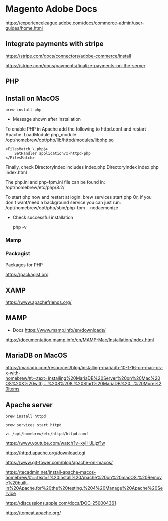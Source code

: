 # Magento Adobe Docs

<https://experienceleague.adobe.com/docs/commerce-admin/user-guides/home.html>

## Integrate payments with stripe

<https://stripe.com/docs/connectors/adobe-commerce/install>

<https://stripe.com/docs/payments/finalize-payments-on-the-server>

## PHP

## Install on MacOS

    brew install php 

- Message shown after installation

To enable PHP in Apache add the following to httpd.conf and restart Apache:
    LoadModule php_module /opt/homebrew/opt/php/lib/httpd/modules/libphp.so

    <FilesMatch \.php$>
        SetHandler application/x-httpd-php
    </FilesMatch>

Finally, check DirectoryIndex includes index.php
    DirectoryIndex index.php index.html

The php.ini and php-fpm.ini file can be found in:
    /opt/homebrew/etc/php/8.2/

To start php now and restart at login:
  brew services start php
Or, if you don't want/need a background service you can just run:
  /opt/homebrew/opt/php/sbin/php-fpm --nodaemonize

- Check successful installation

    php -v

### Mamp

### Packagist

Packages for PHP

<https://packagist.org>

## XAMP

<https://www.apachefriends.org/>

## MAMP

- Docs
<https://www.mamp.info/en/downloads/>

<https://documentation.mamp.info/en/MAMP-Mac/Installation/index.html>

## MariaDB on MacOS

<https://mariadb.com/resources/blog/installing-mariadb-10-1-16-on-mac-os-x-with-homebrew/#:~:text=Installing%20MariaDB%20Server%20on%20Mac%20OS%20X%20with,...%208%208.%20Start%20MariaDB%20...%20More%20items>

## Apache server

    brew install httpd

    brew services start httpd
    
    vi /opt/homebrew/etc/httpd/httpd.conf

<https://www.youtube.com/watch?v=xyHlJLjzf1w>

<https://httpd.apache.org/download.cgi>

<https://www.git-tower.com/blog/apache-on-macos/>

<https://tecadmin.net/install-apache-macos-homebrew/#:~:text=1%20Install%20Apache%20on%20macOS.%20Remove%20built-in%20Apache,for%20the%20testing.%204%20Manage%20Apache%20Service>

<https://discussions.apple.com/docs/DOC-250004361>

<https://tomcat.apache.org/>
